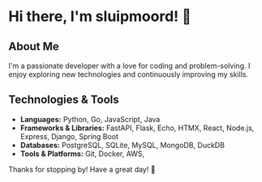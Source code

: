 # Hi there, I'm sluipmoord! 👋

## About Me
I'm a passionate developer with a love for coding and problem-solving. I enjoy exploring new technologies and continuously improving my skills.

## Technologies & Tools
- **Languages:** Python, Go, JavaScript, Java
- **Frameworks & Libraries:** FastAPI, Flask, Echo, HTMX, React, Node.js, Express, Django, Spring Boot
- **Databases:** PostgreSQL, SQLite, MySQL, MongoDB, DuckDB
- **Tools & Platforms:** Git, Docker, AWS,

Thanks for stopping by! Have a great day! 🚀
